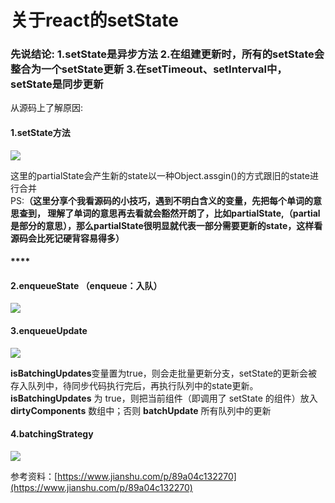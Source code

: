 # 关于react的setState

### **先说结论:** 1.setState是异步方法 2.在组建更新时，所有的setState会整合为一个setState更新 3.在setTimeout、setInterval中，setState是同步更新

从源码上了解原因:

#### **1.setState方法**

![](https://firebasestorage.googleapis.com/v0/b/gitbook-x-prod.appspot.com/o/spaces%2F-MLRa6RNxBKuShxAEyKi%2Fuploads%2F7gN638TQwFrCINqUs27Z%2Ffile.jpeg?alt=media)

这里的partialState会产生新的state以一种Object.assgin()的方式跟旧的state进行合并\
PS:**（这里分享个我看源码的小技巧，遇到不明白含义的变量，先把每个单词的意思查到， 理解了单词的意思再去看就会豁然开朗了，比如partialState,（partial是部分的意思），那么partialState很明显就代表一部分需要更新的state，这样看源码会比死记硬背容易得多）**

#### ****

#### **2.enqueueState （enqueue：入队）**

![](https://firebasestorage.googleapis.com/v0/b/gitbook-x-prod.appspot.com/o/spaces%2F-MLRa6RNxBKuShxAEyKi%2Fuploads%2FmjitClTW2tl9j7CSJNiX%2Ffile.jpeg?alt=media)

####

#### 3.enqueueUpdate

![](https://firebasestorage.googleapis.com/v0/b/gitbook-x-prod.appspot.com/o/spaces%2F-MLRa6RNxBKuShxAEyKi%2Fuploads%2FgUQyzHFMMUahkmh3IuOX%2Ffile.jpeg?alt=media)

**isBatchingUpdates**变量置为true，则会走批量更新分支，setState的更新会被存入队列中，待同步代码执行完后，再执行队列中的state更新。 \
**isBatchingUpdates** 为 true，则把当前组件（即调用了 setState 的组件）放入 **dirtyComponents** 数组中；否则 **batchUpdate** 所有队列中的更新

####

#### 4.batchingStrategy

![](https://firebasestorage.googleapis.com/v0/b/gitbook-x-prod.appspot.com/o/spaces%2F-MLRa6RNxBKuShxAEyKi%2Fuploads%2Fqy3dDzu2MxHFOhlX1jou%2Ffile.jpeg?alt=media)

参考资料：[https://www.jianshu.com/p/89a04c132270](https://www.jianshu.com/p/89a04c132270)
